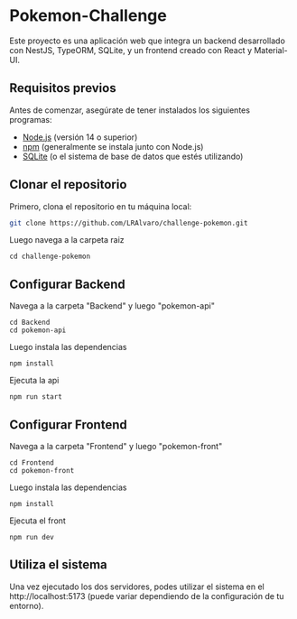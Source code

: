 # Pokemon-Challenge

Este proyecto es una aplicación web que integra un backend desarrollado con NestJS, TypeORM, SQLite, y un frontend creado con React y Material-UI.

## Requisitos previos

Antes de comenzar, asegúrate de tener instalados los siguientes programas:

- [Node.js](https://nodejs.org/) (versión 14 o superior)
- [npm](https://www.npmjs.com/) (generalmente se instala junto con Node.js)
- [SQLite](https://www.sqlite.org/) (o el sistema de base de datos que estés utilizando)

## Clonar el repositorio

Primero, clona el repositorio en tu máquina local:

```bash
git clone https://github.com/LRAlvaro/challenge-pokemon.git
```
Luego navega a la carpeta raiz

```
cd challenge-pokemon
```

## Configurar Backend

Navega a la carpeta "Backend" y luego "pokemon-api"

```
cd Backend
cd pokemon-api
```
Luego instala las dependencias

```
npm install
```
Ejecuta la api

```
npm run start
```

## Configurar Frontend

Navega a la carpeta "Frontend" y luego "pokemon-front"

```
cd Frontend
cd pokemon-front
```
Luego instala las dependencias

```
npm install
```
Ejecuta el front

```
npm run dev
```
## Utiliza el sistema
Una vez ejecutado los dos servidores, podes utilizar el sistema en el http://localhost:5173 (puede variar dependiendo de la configuración de tu entorno).
